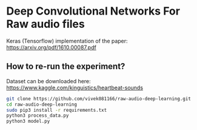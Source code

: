 # Deep Convolutional Networks For Raw audio files
Keras (Tensorflow) implementation of the paper: https://arxiv.org/pdf/1610.00087.pdf


## How to re-run the experiment?

Dataset can be downloaded here: https://www.kaggle.com/kinguistics/heartbeat-sounds

```bash
git clone https://github.com/vivek081166/raw-audio-deep-learning.git
cd raw-audio-deep-learning
sudo pip3 install -r requirements.txt
python3 process_data.py
python3 model.py
```

